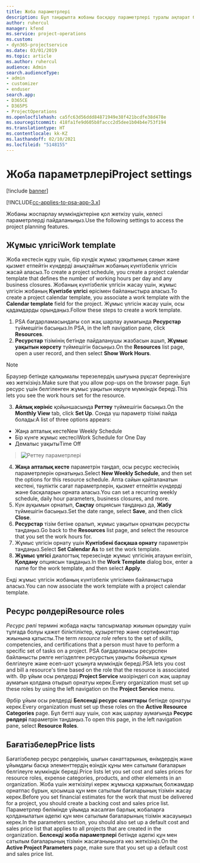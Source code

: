 ```yaml
---
title: Жоба параметрлері
description: Бұл тақырыпта жобаны басқару параметрлері туралы ақпарат берілген.
author: ruhercul
manager: kfend
ms.service: project-operations
ms.custom:
- dyn365-projectservice
ms.date: 03/01/2019
ms.topic: article
ms.author: ruhercul
audience: Admin
search.audienceType:
- admin
- customizer
- enduser
search.app:
- D365CE
- D365PS
- ProjectOperations
ms.openlocfilehash: ca5fc63d56ddd84871949e38f421bcdfe38d478e
ms.sourcegitcommit: 418fa1fe9d605b8faccc2d5dee1b04b4e753f194
ms.translationtype: HT
ms.contentlocale: kk-KZ
ms.lasthandoff: 02/10/2021
ms.locfileid: "5148155"
---
```

# <a name="project-settings"></a><span data-ttu-id="c2da5-103">Жоба параметрлері</span><span class="sxs-lookup"><span data-stu-id="c2da5-103">Project settings</span></span>

[!include [banner](../includes/psa-now-project-operations.md)]

[!INCLUDE[cc-applies-to-psa-app-3.x](../includes/cc-applies-to-psa-app-3x.md)]

<span data-ttu-id="c2da5-104">Жобаны жоспарлау мүмкіндіктеріне қол жеткізу үшін, келесі параметрлерді пайдаланыңыз.</span><span class="sxs-lookup"><span data-stu-id="c2da5-104">Use the following settings to access the project planning features.</span></span>

## <a name="work-template"></a><span data-ttu-id="c2da5-105">Жұмыс үлгісі</span><span class="sxs-lookup"><span data-stu-id="c2da5-105">Work template</span></span>

<span data-ttu-id="c2da5-106">Жоба кестесін құру үшін, бір күндік жұмыс уақытының санын және қызмет етпейтін күндерді анықтайтын жобаның күнтізбелік үлгісін жасай аласыз.</span><span class="sxs-lookup"><span data-stu-id="c2da5-106">To create a project schedule, you create a project calendar template that defines the number of working hours per day and any business closures.</span></span> <span data-ttu-id="c2da5-107">Жобаның күнтізбелік үлгісін жасау үшін, жұмыс үлгісін жобаның **Күнтізбе үлгісі** өрісімен байланыстыра аласыз.</span><span class="sxs-lookup"><span data-stu-id="c2da5-107">To create a project calendar template, you associate a work template with the **Calendar template** field for the project.</span></span> <span data-ttu-id="c2da5-108">Жұмыс үлгісін жасау үшін, осы қадамдарды орындаңыз.</span><span class="sxs-lookup"><span data-stu-id="c2da5-108">Follow these steps to create a work template.</span></span>

1. <span data-ttu-id="c2da5-109">PSA бағдарламасындағы сол жақ шарлау аумағында **Ресурстар** түймешігін басыңыз.</span><span class="sxs-lookup"><span data-stu-id="c2da5-109">In PSA, in the left navigation pane, click **Resources**.</span></span> 
2. <span data-ttu-id="c2da5-110">**Ресурстар** тізімінің бетінде пайдаланушы жазбасын ашып, **Жұмыс уақытын көрсету** түймешігін басыңыз.</span><span class="sxs-lookup"><span data-stu-id="c2da5-110">On the **Resources** list page, open a user record, and then select **Show Work Hours**.</span></span>

  > [!NOTE]
  > <span data-ttu-id="c2da5-111">Браузер бетінде қалқымалы терезелердің шығуына рұқсат бергеніңізге көз жеткізіңіз.</span><span class="sxs-lookup"><span data-stu-id="c2da5-111">Make sure that you allow pop-ups on the browser page.</span></span> <span data-ttu-id="c2da5-112">Бұл ресурс үшін белгіленген жұмыс уақытын көруге мүмкіндік береді.</span><span class="sxs-lookup"><span data-stu-id="c2da5-112">This lets you see the work hours set for the resource.</span></span>
  
3. <span data-ttu-id="c2da5-113">**Айлық көрініс** қойыншасында **Реттеу** түймешігін басыңыз.</span><span class="sxs-lookup"><span data-stu-id="c2da5-113">On the **Monthly View** tab, click **Set Up**.</span></span> <span data-ttu-id="c2da5-114">Сонда үш параметр тізімі пайда болады:</span><span class="sxs-lookup"><span data-stu-id="c2da5-114">A list of three options appears:</span></span> 

  - <span data-ttu-id="c2da5-115">Жаңа апталық кесте</span><span class="sxs-lookup"><span data-stu-id="c2da5-115">New Weekly Schedule</span></span>
  - <span data-ttu-id="c2da5-116">Бір күнге жұмыс кестесі</span><span class="sxs-lookup"><span data-stu-id="c2da5-116">Work Schedule for One Day</span></span>
  - <span data-ttu-id="c2da5-117">Демалыс уақыты</span><span class="sxs-lookup"><span data-stu-id="c2da5-117">Time Off</span></span>

> ![Реттеу параметрлері](media/project-13.png)

4. <span data-ttu-id="c2da5-119">**Жаңа апталық кесте** параметрін таңдап, осы ресурс кестесінің параметрлерін орнатыңыз.</span><span class="sxs-lookup"><span data-stu-id="c2da5-119">Select **New Weekly Schedule**, and then set the options for this resource schedule.</span></span> <span data-ttu-id="c2da5-120">Апта сайын қайталанатын кестені, тәуліктік сағат параметрлерін, қызмет етпейтін күндерді және басқаларын орната аласыз.</span><span class="sxs-lookup"><span data-stu-id="c2da5-120">You can set a recurring weekly schedule, daily hour parameters, business closures, and more.</span></span>
5. <span data-ttu-id="c2da5-121">Күн ауқымын орнатып, **Сақтау** опциясын таңдаңыз да, **Жабу** түймешігін басыңыз.</span><span class="sxs-lookup"><span data-stu-id="c2da5-121">Set the date range, select **Save**, and then click **Close**.</span></span> 
6. <span data-ttu-id="c2da5-122">**Ресурстар** тізім бетіне оралып, жұмыс уақытын орнатқан ресурсты таңдаңыз.</span><span class="sxs-lookup"><span data-stu-id="c2da5-122">Go back to the **Resources** list page, and select the resource that you set the work hours for.</span></span> 
7. <span data-ttu-id="c2da5-123">Жұмыс үлгісін орнату үшін **Күнтізбені басқаша орнату** параметрін таңдаңыз.</span><span class="sxs-lookup"><span data-stu-id="c2da5-123">Select **Set Calendar As** to set the work template.</span></span> 
8. <span data-ttu-id="c2da5-124">**Жұмыс үлгісі** диалогтық терезесінде жұмыс үлгісінің атауын енгізіп, **Қолдану** опциясын таңдаңыз.</span><span class="sxs-lookup"><span data-stu-id="c2da5-124">In the **Work Template** dialog box, enter a name for the work template, and then select **Apply**.</span></span> 

<span data-ttu-id="c2da5-125">Енді жұмыс үлгісін жобаның күнтізбелік үлгісімен байланыстыра аласыз.</span><span class="sxs-lookup"><span data-stu-id="c2da5-125">You can now associate the work template with a project calendar template.</span></span>

## <a name="resource-roles"></a><span data-ttu-id="c2da5-126">Ресурс рөлдері</span><span class="sxs-lookup"><span data-stu-id="c2da5-126">Resource roles</span></span>

<span data-ttu-id="c2da5-127">*Ресурс рөлі* термині жобада нақты тапсырмалар жиынын орындау үшін тұлғада болуы қажет біліктіліктер, құзыреттер және сертификаттар жиынына қатысты.</span><span class="sxs-lookup"><span data-stu-id="c2da5-127">The term *resource role* refers to the set of skills, competencies, and certifications that a person must have to perform a specific set of tasks on a project.</span></span> <span data-ttu-id="c2da5-128">PSA бағдарламасы ресурспен байланысты рөлге негізделген ресурстың уақыты бойынша құнын белгілеуге және есеп-шот ұсынуға мүмкіндік береді.</span><span class="sxs-lookup"><span data-stu-id="c2da5-128">PSA lets you cost and bill a resource's time based on the role that the resource is associated with.</span></span> <span data-ttu-id="c2da5-129">Әр ұйым осы рөлдерді **Project Service** мәзіріндегі сол жақ шарлау аумағын қолдана отырып орнатуы керек.</span><span class="sxs-lookup"><span data-stu-id="c2da5-129">Every organization must set up these roles by using the left navigation on the **Project Service** menu.</span></span>

<span data-ttu-id="c2da5-130">Әрбір ұйым осы рөлдерді **Белсенді ресурс санаттары** бетінде орнатуы керек.</span><span class="sxs-lookup"><span data-stu-id="c2da5-130">Every organization must set up these roles on the **Active Resource Categories** page.</span></span> <span data-ttu-id="c2da5-131">Бұл бетті ашу үшін, сол жақ шарлау аумағында **Ресурс рөлдері** параметрін таңдаңыз.</span><span class="sxs-lookup"><span data-stu-id="c2da5-131">To open this page, in the left navigation pane, select **Resource Roles**.</span></span>

## <a name="price-lists"></a><span data-ttu-id="c2da5-132">Бағатізбелер</span><span class="sxs-lookup"><span data-stu-id="c2da5-132">Price lists</span></span>

<span data-ttu-id="c2da5-133">Бағатізбелер ресурс рөлдерінің, шығын санаттарының, өнімдердің және ұйымдағы басқа элементтердің өзіндік құны мен сатылым бағаларын белгілеуге мүмкіндік береді.</span><span class="sxs-lookup"><span data-stu-id="c2da5-133">Price lists let you set cost and sales prices for resource roles, expense categories, products, and other elements in an organization.</span></span> <span data-ttu-id="c2da5-134">Жоба үшін жеткізілуі керек жұмысқа қаржылық болжамдар орнатпас бұрын, қосымша құн мен сатылым бағаларының тізімін жасау керек.</span><span class="sxs-lookup"><span data-stu-id="c2da5-134">Before you set financial estimates for the work that must be delivered for a project, you should create a backing cost and sales price list.</span></span> <span data-ttu-id="c2da5-135">Параметрлер бөлімінде ұйымда жасалған барлық жобаларға қолданылатын әдепкі құн мен сатылым бағаларының тізімін жасауыңыз керек.</span><span class="sxs-lookup"><span data-stu-id="c2da5-135">In the parameters section, you should also set up a default cost and sales price list that applies to all projects that are created in the organization.</span></span> <span data-ttu-id="c2da5-136">**Белсенді жоба параметрлері** бетінде әдепкі құн мен сатылым бағаларының тізімін жасағаныңызға көз жеткізіңіз.</span><span class="sxs-lookup"><span data-stu-id="c2da5-136">On the **Active Project Parameters** page, make sure that you set up a default cost and sales price list.</span></span>
